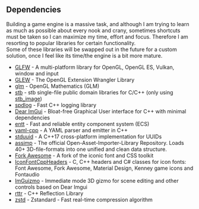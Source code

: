 ## Dependencies

Building a game engine is a massive task, and although I am trying to learn as much as possible about every nook and crany, sometimes shortcuts 
must be taken so I can maximize my time, effort and focus. Therefore I am resorting to popular libraries for certain functionality.<br> 
Some of these libraries will be swapped out in the future for a custom solution, once I feel like its time/the engine is a bit more mature.

- [GLFW](https://github.com/qolisipo/glfw) - A multi-platform library for OpenGL, OpenGL ES, Vulkan, window and input
- [GLEW](https://github.com/qolisipo/glew) - The OpenGL Extension Wrangler Library
- [glm](https://github.com/g-truc/glm) - OpenGL Mathematics (GLM)
- [stb](https://github.com/nothings/stb) - stb single-file public domain libraries for C/C++ (only using [stb_image](https://github.com/nothings/stb/blob/master/stb_image.h))
- [spdlog](https://github.com/gabime/spdlog) - Fast C++ logging library
- [Dear ImGui](https://github.com/ocornut/imgui) - Bloat-free Graphical User interface for C++ with minimal dependencies
- [entt](https://github.com/skypjack/entt) - Fast and reliable entity component system (ECS)
- [yaml-cpp](https://github.com/qolisipo/yaml-cpp) - A YAML parser and emitter in C++
- [stduuid](https://github.com/mariusbancila/stduuid) - A C++17 cross-platform implementation for UUIDs
- [assimp](https://github.com/qolisipo/assimp-1) - The official Open-Asset-Importer-Library Repository. Loads 40+ 3D-file-formats into one unified and clean data structure.
- [Fork Awesome](https://github.com/ForkAwesome/Fork-Awesome) - A fork of the iconic font and CSS toolkit
- [IconFontCppHeaders](https://github.com/juliettef/IconFontCppHeaders) - C, C++ headers and C# classes for icon fonts: Font Awesome, Fork Awesome, Material Design, Kenney game icons and Fontaudio
- [ImGuizmo](https://github.com/CedricGuillemet/ImGuizmo) - Immediate mode 3D gizmo for scene editing and other controls based on Dear Imgui
- [rttr](https://github.com/rttrorg/rttr) - C++ Reflection Library
- [zstd](https://github.com/jose-lico/zstd) - Zstandard - Fast real-time compression algorithm
